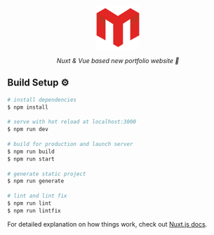 <a href="https://muhaddis.info"><p align="center"><img width="100px" src="https://raw.githubusercontent.com/MuhaddiMu/Portfolio/master/static/Logo.png"></p></a>

<i><p align="center">Nuxt & Vue based new portfolio website 🚀</p></i>

## Build Setup ⚙️

```bash
# install dependencies
$ npm install

# serve with hot reload at localhost:3000
$ npm run dev

# build for production and launch server
$ npm run build
$ npm run start

# generate static project
$ npm run generate

# lint and lint fix
$ npm run lint
$ npm run lintfix
```

For detailed explanation on how things work, check out [Nuxt.js docs](https://nuxtjs.org).
 
